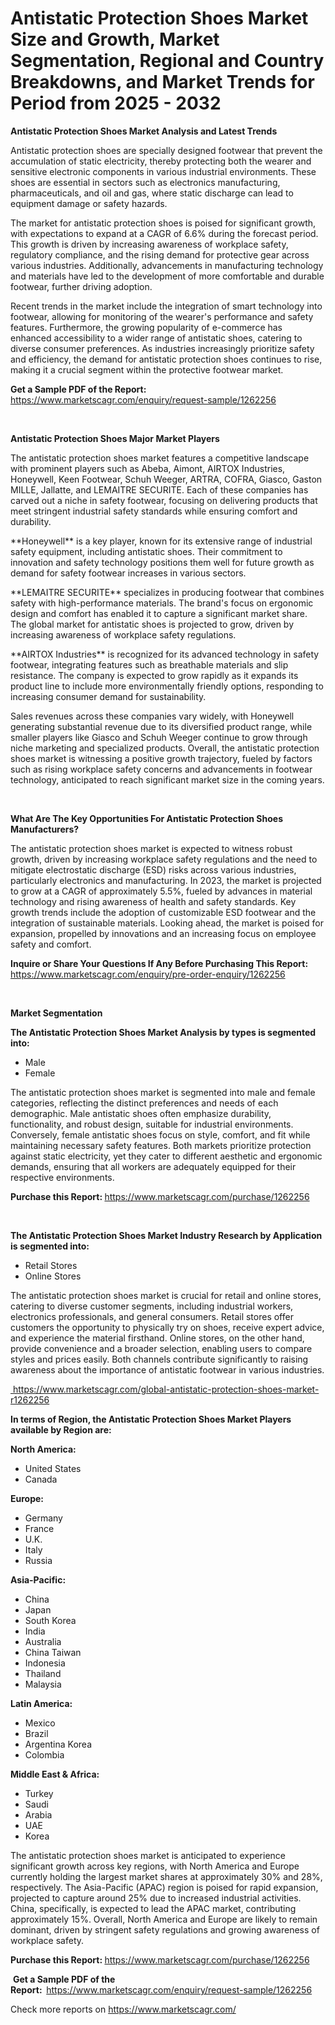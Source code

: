 <p><h1>Antistatic Protection Shoes Market Size and Growth, Market Segmentation, Regional and Country Breakdowns, and Market Trends for Period from 2025 -  2032</h1></p><p><strong>Antistatic Protection Shoes Market Analysis and Latest Trends</strong></p>
<p><p>Antistatic protection shoes are specially designed footwear that prevent the accumulation of static electricity, thereby protecting both the wearer and sensitive electronic components in various industrial environments. These shoes are essential in sectors such as electronics manufacturing, pharmaceuticals, and oil and gas, where static discharge can lead to equipment damage or safety hazards. </p><p>The market for antistatic protection shoes is poised for significant growth, with expectations to expand at a CAGR of 6.6% during the forecast period. This growth is driven by increasing awareness of workplace safety, regulatory compliance, and the rising demand for protective gear across various industries. Additionally, advancements in manufacturing technology and materials have led to the development of more comfortable and durable footwear, further driving adoption.</p><p>Recent trends in the market include the integration of smart technology into footwear, allowing for monitoring of the wearer's performance and safety features. Furthermore, the growing popularity of e-commerce has enhanced accessibility to a wider range of antistatic shoes, catering to diverse consumer preferences. As industries increasingly prioritize safety and efficiency, the demand for antistatic protection shoes continues to rise, making it a crucial segment within the protective footwear market.</p></p>
<p><strong>Get a Sample PDF of the Report:&nbsp;</strong> <a href="https://www.marketscagr.com/enquiry/request-sample/1262256?utm_campaign=2339&utm_medium=2&utm_source=Github&utm_content=ia&utm_term=09022025&utm_id=antistatic-protection-shoes">https://www.marketscagr.com/enquiry/request-sample/1262256</a></p>
<p>&nbsp;</p>
<p><strong>Antistatic Protection Shoes Major Market Players</strong></p>
<p><p>The antistatic protection shoes market features a competitive landscape with prominent players such as Abeba, Aimont, AIRTOX Industries, Honeywell, Keen Footwear, Schuh Weeger, ARTRA, COFRA, Giasco, Gaston MILLE, Jallatte, and LEMAITRE SECURITE. Each of these companies has carved out a niche in safety footwear, focusing on delivering products that meet stringent industrial safety standards while ensuring comfort and durability.</p><p>**Honeywell** is a key player, known for its extensive range of industrial safety equipment, including antistatic shoes. Their commitment to innovation and safety technology positions them well for future growth as demand for safety footwear increases in various sectors.</p><p>**LEMAITRE SECURITE** specializes in producing footwear that combines safety with high-performance materials. The brand's focus on ergonomic design and comfort has enabled it to capture a significant market share. The global market for antistatic shoes is projected to grow, driven by increasing awareness of workplace safety regulations.</p><p>**AIRTOX Industries** is recognized for its advanced technology in safety footwear, integrating features such as breathable materials and slip resistance. The company is expected to grow rapidly as it expands its product line to include more environmentally friendly options, responding to increasing consumer demand for sustainability.</p><p>Sales revenues across these companies vary widely, with Honeywell generating substantial revenue due to its diversified product range, while smaller players like Giasco and Schuh Weeger continue to grow through niche marketing and specialized products. Overall, the antistatic protection shoes market is witnessing a positive growth trajectory, fueled by factors such as rising workplace safety concerns and advancements in footwear technology, anticipated to reach significant market size in the coming years.</p></p>
<p>&nbsp;</p>
<p><strong>What Are The Key Opportunities For Antistatic Protection Shoes Manufacturers?</strong></p>
<p><p>The antistatic protection shoes market is expected to witness robust growth, driven by increasing workplace safety regulations and the need to mitigate electrostatic discharge (ESD) risks across various industries, particularly electronics and manufacturing. In 2023, the market is projected to grow at a CAGR of approximately 5.5%, fueled by advances in material technology and rising awareness of health and safety standards. Key growth trends include the adoption of customizable ESD footwear and the integration of sustainable materials. Looking ahead, the market is poised for expansion, propelled by innovations and an increasing focus on employee safety and comfort.</p></p>
<p><strong>Inquire or Share Your Questions If Any Before Purchasing This Report:</strong> <a href="https://www.marketscagr.com/enquiry/pre-order-enquiry/1262256?utm_campaign=2339&utm_medium=2&utm_source=Github&utm_content=ia&utm_term=09022025&utm_id=antistatic-protection-shoes">https://www.marketscagr.com/enquiry/pre-order-enquiry/1262256</a></p>
<p>&nbsp;</p>
<p><strong>Market Segmentation</strong></p>
<p><strong>The Antistatic Protection Shoes Market Analysis by types is segmented into:</strong></p>
<p><ul><li>Male</li><li>Female</li></ul></p>
<p><p>The antistatic protection shoes market is segmented into male and female categories, reflecting the distinct preferences and needs of each demographic. Male antistatic shoes often emphasize durability, functionality, and robust design, suitable for industrial environments. Conversely, female antistatic shoes focus on style, comfort, and fit while maintaining necessary safety features. Both markets prioritize protection against static electricity, yet they cater to different aesthetic and ergonomic demands, ensuring that all workers are adequately equipped for their respective environments.</p></p>
<p><strong>Purchase this Report:&nbsp;</strong><a href="https://www.marketscagr.com/purchase/1262256?utm_campaign=2339&utm_medium=2&utm_source=Github&utm_content=ia&utm_term=09022025&utm_id=antistatic-protection-shoes">https://www.marketscagr.com/purchase/1262256</a></p>
<p>&nbsp;</p>
<p><strong>The Antistatic Protection Shoes Market Industry Research by Application is segmented into:</strong></p>
<p><ul><li>Retail Stores</li><li>Online Stores</li></ul></p>
<p><p>The antistatic protection shoes market is crucial for retail and online stores, catering to diverse customer segments, including industrial workers, electronics professionals, and general consumers. Retail stores offer customers the opportunity to physically try on shoes, receive expert advice, and experience the material firsthand. Online stores, on the other hand, provide convenience and a broader selection, enabling users to compare styles and prices easily. Both channels contribute significantly to raising awareness about the importance of antistatic footwear in various industries.</p></p>
<p><a href="https://www.marketscagr.com/global-antistatic-protection-shoes-market-r1262256?utm_campaign=2339&utm_medium=2&utm_source=Github&utm_content=ia&utm_term=09022025&utm_id=antistatic-protection-shoes">&nbsp;https://www.marketscagr.com/global-antistatic-protection-shoes-market-r1262256</a></p>
<p><strong>In terms of Region, the Antistatic Protection Shoes Market Players available by Region are:</strong></p>
<p>
    <p> <strong> North America: </strong>
        <ul>
            <li>United States</li>
            <li>Canada</li>
        </ul>
        </p> 
    <p> <strong> Europe: </strong>
        <ul>
            <li>Germany</li>
            <li>France</li>
            <li>U.K.</li>
            <li>Italy</li>
            <li>Russia</li>
        </ul>
        </p> 
    <p> <strong> Asia-Pacific: </strong>
        <ul>
            <li>China</li>
            <li>Japan</li>
            <li>South Korea</li>
            <li>India</li>
            <li>Australia</li>
            <li>China Taiwan</li>
            <li>Indonesia</li>
            <li>Thailand</li>
            <li>Malaysia</li>
        </ul>
        </p> 
    <p> <strong> Latin America: </strong>
        <ul>
            <li>Mexico</li>
            <li>Brazil</li>
            <li>Argentina Korea</li>
            <li>Colombia</li>
        </ul>
        </p> 
    <p> <strong> Middle East & Africa: </strong>
        <ul>
            <li>Turkey</li>
            <li>Saudi</li>
            <li>Arabia</li>
            <li>UAE</li>
            <li>Korea</li>
        </ul>
    </p>
    </p>
<p><p>The antistatic protection shoes market is anticipated to experience significant growth across key regions, with North America and Europe currently holding the largest market shares at approximately 30% and 28%, respectively. The Asia-Pacific (APAC) region is poised for rapid expansion, projected to capture around 25% due to increased industrial activities. China, specifically, is expected to lead the APAC market, contributing approximately 15%. Overall, North America and Europe are likely to remain dominant, driven by stringent safety regulations and growing awareness of workplace safety.</p></p>
<p><strong>Purchase this Report: </strong><a href="https://www.marketscagr.com/purchase/1262256?utm_campaign=2339&utm_medium=2&utm_source=Github&utm_content=ia&utm_term=09022025&utm_id=antistatic-protection-shoes">https://www.marketscagr.com/purchase/1262256</a></p>
<p>&nbsp;<strong>Get a Sample PDF of the Report:&nbsp;&nbsp;</strong><a href="https://www.marketscagr.com/enquiry/request-sample/1262256?utm_campaign=2339&utm_medium=2&utm_source=Github&utm_content=ia&utm_term=09022025&utm_id=antistatic-protection-shoes">https://www.marketscagr.com/enquiry/request-sample/1262256</a></p>
<p><strong></strong></p>
<p>Check more reports on <a href="https://www.marketscagr.com/?utm_campaign=2339&utm_medium=2&utm_source=Github&utm_content=ia&utm_term=09022025&utm_id=antistatic-protection-shoes">https://www.marketscagr.com/</a></p>